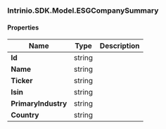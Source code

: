 [//]: # (CLASS:Intrinio.SDK.Model.ESGCompanySummary)

[//]: # (KIND:object)

### Intrinio.SDK.Model.ESGCompanySummary
#### Properties

[//]: # (START_DEFINITION)

Name | Type | Description
------------ | ------------- | -------------
**Id** | string |  &nbsp;
**Name** | string |  &nbsp;
**Ticker** | string |  &nbsp;
**Isin** | string |  &nbsp;
**PrimaryIndustry** | string |  &nbsp;
**Country** | string |  &nbsp;

[//]: # (END_DEFINITION)


